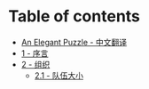 # Table of contents

* [An Elegant Puzzle - 中文翻译](README.md)
* [1 - 序言](1-xu-yan.md)
* [2 - 组织](2-zu-zhi/README.md)
  * [2.1 - 队伍大小](2-zu-zhi/2.1-dui-wu-da-xiao.md)

